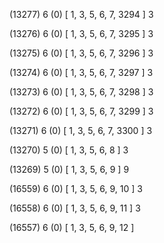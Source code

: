 (13277) 6 (0) [ 1, 3, 5, 6, 7, 3294 ] 3 


(13276) 6 (0) [ 1, 3, 5, 6, 7, 3295 ] 3 


(13275) 6 (0) [ 1, 3, 5, 6, 7, 3296 ] 3 


(13274) 6 (0) [ 1, 3, 5, 6, 7, 3297 ] 3 


(13273) 6 (0) [ 1, 3, 5, 6, 7, 3298 ] 3 


(13272) 6 (0) [ 1, 3, 5, 6, 7, 3299 ] 3 


(13271) 6 (0) [ 1, 3, 5, 6, 7, 3300 ] 3 


(13270) 5 (0) [ 1, 3, 5, 6, 8 ] 3 


(13269) 5 (0) [ 1, 3, 5, 6, 9 ] 9 


(16559) 6 (0) [ 1, 3, 5, 6, 9, 10 ] 3 


(16558) 6 (0) [ 1, 3, 5, 6, 9, 11 ] 3 


(16557) 6 (0) [ 1, 3, 5, 6, 9, 12 ]  

